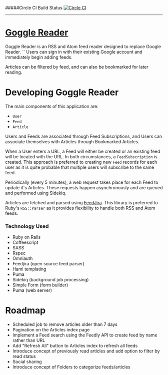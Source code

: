 #####Circle CI Build Status
[![Circle CI](https://circleci.com/gh/adambedford/goggle_reader.svg?style=svg)](https://circleci.com/gh/adambedford/goggle_reader)

---

# [Goggle Reader](https://goggle-reader.herokuapp.com)

Goggle Reader is an RSS and Atom feed reader designed to replace Google Reader.
``
Users can sign in with their existing Google account and immediately begin adding feeds.

Articles can be filtered by feed, and can also be bookmarked for later reading.

# Developing Goggle Reader

The main components of this application are:

* `User`
* `Feed`
* `Article`

Users and Feeds are associated through Feed Subscriptions, and Users can associate themselves with Articles through Bookmarked Articles.

When a User enters a URL, a Feed will either be created or an existing feed will be located with the URL. In both circumstances, a `FeedSubscription` is created. This approach is preferred to creating new `Feed` records for each user as it is quite probable that multiple users will subscribe to the same feed.

Periodically (every 5 minutes), a web request takes place for each Feed to update it's Articles. These requests happen asynchronously and are queued and performed using Sidekiq.

Articles are fetched and parsed using [FeedJira](http://feedjira.com/). This library is preferred to Ruby's `RSS::Parser` as it provides flexibility to handle both RSS and Atom feeds.


### Technology Used
* Ruby on Rails
* Coffeescript
* SASS
* Rspec
* Omniauth
* Feedjira (open source feed parser)
* Haml templating
* Puma
* Sidekiq (background job processing)
* Simple Form (form builder)
* Puma (web server)


# Roadmap
* Scheduled job to remove articles older than 7 days
* Pagination on the Articles index page
* Implement a Feed search using the Feedly API to create feed by name rather than URL
* Add "Refresh All" button to Articles index to refresh all feeds
* Introduce concept of previously read articles and add option to filter by read status
* Social sharing
* Introduce concept of Folders to categorize feeds/articles